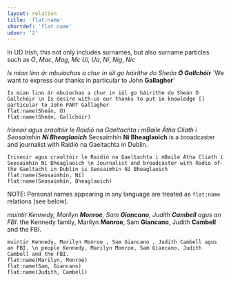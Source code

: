 ```yaml
---
layout: relation
title: 'flat:name'
shortdef: 'flat name'
udver: '2'
---
```



In UD Irish, this not only includes surnames, but also surname particles such as _Ó_, _Mac_, _Mag_, _Mc_ _Uí_, _Ua_, _Ní_, _Nig_, _Nic_

_Is mian linn ár mbuíochas a chur in iúl go háirithe do Sheán <b>Ó Gallchóir</b>_ `We want to express our thanks in particular to John <b>Gallagher</b>'

~~~ sdparse
Is mian linn ár mbuíochas a chur in iúl go háirithe do Sheán Ó Gallchóir \n Is desire with-us our thanks to put in knowledge [] particular to John PART Gallagher
flat:name(Sheán, Ó)
flat:name(Sheán, Gallchóir)
~~~ 

_Iriseoir agus craoltóir le Raidió na Gaeltachta i mBaile Átha Cliath í Seosaimhín <b>Ní Bheaglaoich</b>_ Seosaimhín <b>Ní Bheaglaoich</b> is a broadcaster and journalist with Raidió na Gaeltachta in Dublin. 

~~~ sdparse
Iriseoir agus craoltóir le Raidió na Gaeltachta i mBaile Átha Cliath í Seosaimhín Ní Bheaglaoich \n Journalist and broadcaster with Radio of-the Gaeltacht in Dublin is Seosaimhín Ní Bheaglaoich
flat:name(Seosaimhín, Ní)
flat:name(Seosaimhín, Bheaglaoich)
~~~ 

NOTE: Personal names appearing in any language are treated as `flat:name` relations (see below). 

_muintir Kennedy, Marilyn <b>Monroe</b>, Sam <b>Giancano</b>, Judith <b>Cambell</b> agus an FBI._ the Kennedy family, Marilyn <b>Monroe</b>, Sam <b>Giancano</b>, Judith <b>Cambell</b> and the FBI.

~~~ sdparse
muintir Kennedy, Marilyn Monroe , Sam Giancano , Judith Cambell agus an FBI. \n people Kennedy, Marilyn Monroe, Sam Giancano, Judith Cambell and the FBI.
flat:name(Marilyn, Monroe)
flat:name(Sam, Giancano)
flat:name(Judith, Cambell)
~~~ 
<!-- Interlanguage links updated Út zář 29 20:31:53 CEST 2020 -->
